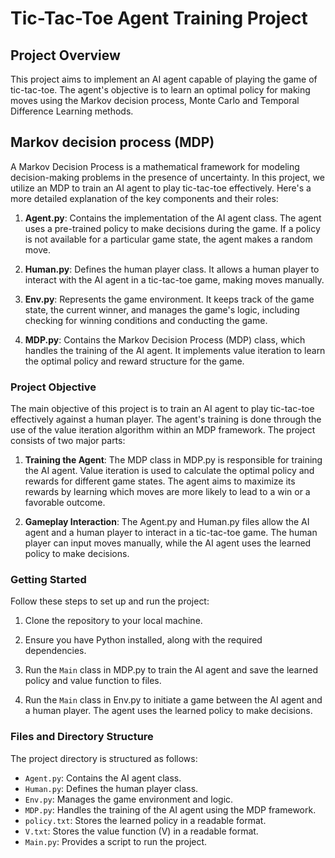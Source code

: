 # Tic-Tac-Toe Agent Training Project

## Project Overview

This project aims to implement an AI agent capable of playing the game of tic-tac-toe. The agent's objective is to learn an optimal policy for making moves using the Markov decision process, Monte Carlo and Temporal Difference Learning methods. 

## Markov decision process (MDP)
A Markov Decision Process is a mathematical framework for modeling decision-making problems in the presence of uncertainty. In this project, we utilize an MDP to train an AI agent to play tic-tac-toe effectively. Here's a more detailed explanation of the key components and their roles:
1. **Agent.py**: Contains the implementation of the AI agent class. The agent uses a pre-trained policy to make decisions during the game. If a policy is not available for a particular game state, the agent makes a random move.

2. **Human.py**: Defines the human player class. It allows a human player to interact with the AI agent in a tic-tac-toe game, making moves manually.

3. **Env.py**: Represents the game environment. It keeps track of the game state, the current winner, and manages the game's logic, including checking for winning conditions and conducting the game.

4. **MDP.py**: Contains the Markov Decision Process (MDP) class, which handles the training of the AI agent. It implements value iteration to learn the optimal policy and reward structure for the game.

### Project Objective

The main objective of this project is to train an AI agent to play tic-tac-toe effectively against a human player. The agent's training is done through the use of the value iteration algorithm within an MDP framework. The project consists of two major parts:

1. **Training the Agent**: The MDP class in MDP.py is responsible for training the AI agent. Value iteration is used to calculate the optimal policy and rewards for different game states. The agent aims to maximize its rewards by learning which moves are more likely to lead to a win or a favorable outcome.

2. **Gameplay Interaction**: The Agent.py and Human.py files allow the AI agent and a human player to interact in a tic-tac-toe game. The human player can input moves manually, while the AI agent uses the learned policy to make decisions.

### Getting Started

Follow these steps to set up and run the project:

1. Clone the repository to your local machine.

2. Ensure you have Python installed, along with the required dependencies.

3. Run the `Main` class in MDP.py to train the AI agent and save the learned policy and value function to files.

4. Run the `Main` class in Env.py to initiate a game between the AI agent and a human player. The agent uses the learned policy to make decisions.

### Files and Directory Structure

The project directory is structured as follows:

- `Agent.py`: Contains the AI agent class.
- `Human.py`: Defines the human player class.
- `Env.py`: Manages the game environment and logic.
- `MDP.py`: Handles the training of the AI agent using the MDP framework.
- `policy.txt`: Stores the learned policy in a readable format.
- `V.txt`: Stores the value function (V) in a readable format.
- `Main.py`: Provides a script to run the project.




